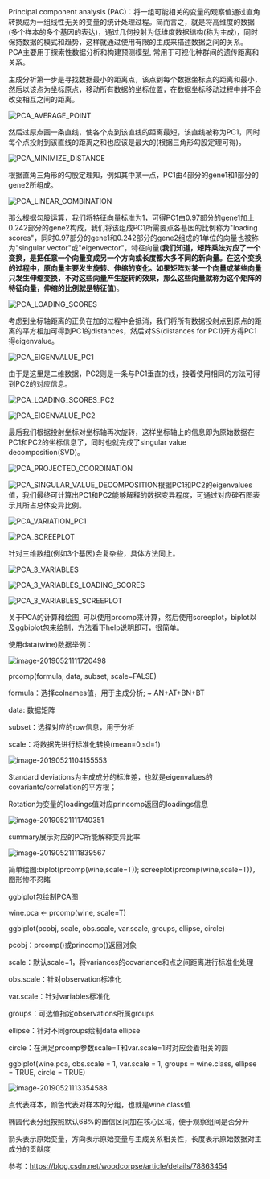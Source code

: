Principal component analysis (PAC)：将一组可能相关的变量的观察值通过直角转换成为一组线性无关的变量的统计处理过程。简而言之，就是将高维度的数据 (多个样本的多个基因的表达)，通过几何投射为低维度数据结构(称为主成)，同时保持数据的模式和趋势，这样就通过使用有限的主成来描述数据之间的关系。PCA主要用于探索性数据分析和构建预测模型, 常用于可视化种群间的遗传距离和关系。

主成分析第一步是寻找数据最小的距离点，该点到每个数据坐标点的距离和最小，然后以该点为坐标原点，移动所有数据的坐标位置，在数据坐标移动过程中并不会改变相互之间的距离。

![PCA_AVERAGE_POINT](https://gitee.com/huizhen2014/Pic/raw/master/006tNc79gy1g2tmklu5xrj313q0isgq8.jpg)

然后过原点画一条直线，使各个点到该直线的距离最短，该直线被称为PC1，同时每个点投射到该直线的距离之和也应该是最大的(根据三角形勾股定理可得)。

![PCA_MINIMIZE_DISTANCE](https://gitee.com/huizhen2014/Pic/raw/master/006tNc79gy1g2tmo7bh13j30xu0l643z.jpg)

根据直角三角形的勾股定理知，例如其中某一点，PC1由4部分的gene1和1部分的gene2所组成。

![PCA_LINEAR_COMBINATION](https://gitee.com/huizhen2014/Pic/raw/master/006tNc79gy1g2tmud4yzgj314e0ma0xr.jpg)

那么根据勾股运算，我们将特征向量标准为1，可得PC1由0.97部分的gene1加上0.242部分的gene2构成，我们将该组成PC1所需要点各基因的比例称为"loading scores"，同时0.97部分的gene1和0.242部分的gene2组成的1单位的向量也被称为"singular vector"或"eigenvector"，特征向量(**我们知道，矩阵乘法对应了一个变换，是把任意一个向量变成另一个方向或长度都大多不同的新向量。在这个变换的过程中，原向量主要发生旋转、伸缩的变化。如果矩阵对某一个向量或某些向量只发生伸缩变换，不对这些向量产生旋转的效果，那么这些向量就称为这个矩阵的特征向量，伸缩的比例就是特征值**)。

![PCA_LOADING_SCORES](https://gitee.com/huizhen2014/Pic/raw/master/006tNc79gy1g2tn37nrpuj314w0mcn4l.jpg)

考虑到坐标轴距离的正负在加的过程中会抵消，我们将所有数据投射点到原点的距离的平方相加可得到PC1的distances，然后对SS(distances for PC1)开方得PC1得eigenvalue。

![PCA_EIGENVALUE_PC1](https://gitee.com/huizhen2014/Pic/raw/master/006tNc79gy1g2tn9hvf72j313y0m2454.jpg)

由于是这里是二维数据，PC2则是一条与PC1垂直的线，接着使用相同的方法可得到PC2的对应信息。

![PCA_LOADING_SCORES_PC2](https://gitee.com/huizhen2014/Pic/raw/master/006tNc79gy1g2tnfy072pj312k0luwld.jpg)

![PCA_EIGENVALUE_PC2](https://gitee.com/huizhen2014/Pic/raw/master/006tNc79gy1g2tnhx41v8j313q0lun43.jpg)

最后我们根据投射坐标对坐标轴再次旋转，这样坐标轴上的信息即为原始数据在PC1和PC2的坐标信息了，同时也就完成了singular value decomposition(SVD)。

![PCA_PROJECTED_COORDINATION](https://gitee.com/huizhen2014/Pic/raw/master/006tNc79gy1g2tnkz5kulj310i0ji787.jpg)



![PCA_SINGULAR_VALUE_DECOMPOSITION](https://gitee.com/huizhen2014/Pic/raw/master/006tNc79gy1g2to1g3yjqj31160jkq6o.jpg)根据PC1和PC2的eigenvalues值，我们最终可计算出PC1和PC2能够解释的数据变异程度，可通过对应碎石图表示其所占总体变异比例。

![PCA_VARIATION_PC1](https://gitee.com/huizhen2014/Pic/raw/master/006tNc79gy1g2tnphn1fpj31460k8wlq.jpg)

![PCA_SCREEPLOT](https://gitee.com/huizhen2014/Pic/raw/master/006tNc79gy1g2tnrejrrvj311q0l4tdg.jpg)

针对三维数组(例如3个基因)会复杂些，具体方法同上。

![PCA_3_VARIABLES](https://gitee.com/huizhen2014/Pic/raw/master/006tNc79gy1g2tntvz1kgj313g0jagrf.jpg)

![PCA_3_VARIABLES_LOADING_SCORES](https://gitee.com/huizhen2014/Pic/raw/master/006tNc79gy1g2tnxs1e3gj31300lmtfe-20200926225624728.jpg)

![PCA_3_VARIABLES_SCREEPLOT](https://gitee.com/huizhen2014/Pic/raw/master/006tNc79gy1g2tnxyfvn8j31300m210e.jpg)

关于PCA的计算和绘图, 可以使用prcomp来计算，然后使用screeplot，biplot以及ggbiplot包来绘制，方法看下help说明即可，很简单。

使用data(wine)数据举例：

![image-20190521111720498](https://gitee.com/huizhen2014/Pic/raw/master/006tNc79gy1g38rq35midj30vw0cg75x.jpg)



prcomp(formula, data, subset, scale=FALSE)

formula：选择colnames值，用于主成分析; ~ AN+AT+BN+BT

data: 数据矩阵

subset：选择对应的row信息，用于分析

scale：将数据先进行标准化转换(mean=0,sd=1)

![image-20190521104155553](https://gitee.com/huizhen2014/Pic/raw/master/006tNc79gy1g38qpal5taj30uc0a4jt2.jpg)

Standard deviations为主成成分的标准差，也就是eigenvalues的covariantc/correlation的平方根；

Rotation为变量的loadings值对应princomp返回的loadings信息

![image-20190521111740351](https://gitee.com/huizhen2014/Pic/raw/master/006tNc79gy1g38rqfzdqxj30ze0go0w8.jpg)

summary展示对应的PC所能解释变异比率

![image-20190521111839567](https://gitee.com/huizhen2014/Pic/raw/master/006tNc79gy1g38rrgrm4fj30u008o75w.jpg)

简单绘图:biplot(prcomp(wine,scale=T)); screeplot(prcomp(wine,scale=T))，图形惨不忍睹

ggbiplot包绘制PCA图

wine.pca <- prcomp(wine, scale=T)

ggbiplot(pcobj, scale, obs.scale, var.scale, groups, ellipse, circle)

pcobj：prcomp()或princomp()返回对象

scale：默认scale=1，将variances的covariance和点之间距离进行标准化处理

obs.scale：针对observation标准化

var.scale：针对variables标准化

groups：可选值指定observations所属groups

ellipse：针对不同groups绘制data ellipse

circle：在满足prcomp参数scale=T和var.scale=1时对应会着相关的圆

ggbiplot(wine.pca, obs.scale = 1, var.scale = 1, groups = wine.class, ellipse = TRUE, circle = TRUE)

![image-20190521113354588](https://gitee.com/huizhen2014/Pic/raw/master/006tNc79gy1g38s7bl8h3j31240u0dnc.jpg)

点代表样本，颜色代表对样本的分组，也就是wine.class值

椭圆代表分组按照默认68%的置信区间加在核心区域，便于观察组间是否分开

箭头表示原始变量，方向表示原始变量与主成关系相关性，长度表示原始数据对主成分的贡献度

参考：https://blog.csdn.net/woodcorpse/article/details/78863454

